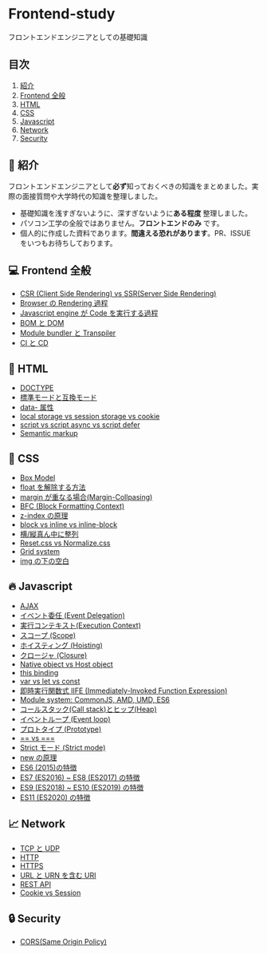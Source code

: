 # Frontend-study

フロントエンドエンジニアとしての基礎知識

## 目次

1.  [紹介](#tada-紹介)
2.  [Frontend 全般](#computer-Frontend-全般)
3.  [HTML](#page_with_curl-html)
4.  [CSS](#lipstick-css)
5.  [Javascript](#fire-javascript)
6.  [Network](#chart_with_upwards_trend-Network)
7.  [Security](#lock-Security)

## :tada: 紹介

フロントエンドエンジニアとして**必ず**知っておくべきの知識をまとめました。実際の面接質問や大学時代の知識を整理しました。

- 基礎知識を浅すぎないように、深すぎないように**ある程度** 整理しました。
- パソコン工学の全般ではありません。**フロントエンドのみ** です。
- 個人的に作成した資料であります。**間違える恐れがあります**。PR、ISSUE をいつもお待ちしております。

## :computer: Frontend 全般

- [CSR (Client Side Rendering) vs SSR(Server Side Rendering)](https://github.com/TERADA-DANTE/Frontend-study/blob/master/Notes/frontend/csr-ssr.md)
- [Browser の Rendering 過程](https://github.com/TERADA-DANTE/Frontend-study/blob/master/Notes/frontend/browser-rendering.md)
- [Javascript engine が Code を実行する過程](https://github.com/TERADA-DANTE/Frontend-study/blob/master/Notes/frontend/engine.md)
- [BOM と DOM](https://github.com/TERADA-DANTE/Frontend-study/blob/master/Notes/frontend/bom-dom.md)
- [Module bundler と Transpiler](https://github.com/TERADA-DANTE/Frontend-study/blob/master/Notes/frontend/bundler-transpiler.md)
- [CI と CD](https://github.com/TERADA-DANTE/Frontend-study/blob/master/Notes/frontend/ci-cd.md)

## :page_with_curl: HTML

- [DOCTYPE](https://github.com/TERADA-DANTE/Frontend-study/blob/master/Notes/html/doctype.md)
- [標準モードと互換モード](https://github.com/TERADA-DANTE/Frontend-study/blob/master/Notes/html/standard-quirks.md)
- [data- 属性](https://github.com/TERADA-DANTE/Frontend-study/blob/master/Notes/html/data.md)
- [local storage vs session storage vs cookie](https://github.com/TERADA-DANTE/Frontend-study/blob/master/Notes/html/web-storage-api.md)
- [script vs script async vs script defer](https://github.com/TERADA-DANTE/Frontend-study/blob/master/Notes/html/script-tag-type.md)
- [Semantic markup](https://github.com/TERADA-DANTE/Frontend-study/blob/master/Notes/html/semantic.md)

## :lipstick: CSS

- [Box Model](https://github.com/TERADA-DANTE/Frontend-study/blob/master/Notes/css/box-model.md)
- [float を解除する方法](https://github.com/TERADA-DANTE/Frontend-study/blob/master/Notes/css/float-clear.md)
- [margin が重なる場合(Margin-Collpasing)](https://github.com/TERADA-DANTE/Frontend-study/blob/master/Notes/css/margin-collapsing.md)
- [BFC (Block Formatting Context)](https://github.com/TERADA-DANTE/Frontend-study/blob/master/Notes/css/bfc.md)
- [z-index の原理](https://github.com/TERADA-DANTE/Frontend-study/blob/master/Notes/css/z-index.md)
- [block vs inline vs inline-block](https://github.com/TERADA-DANTE/Frontend-study/blob/master/Notes/css/block-inline-inline-block.md)
- [横/縦真ん中に整列](https://github.com/TERADA-DANTE/Frontend-study/blob/master/Notes/css/center.md)
- [Reset.css vs Normalize.css](https://github.com/TERADA-DANTE/Frontend-study/blob/master/Notes/css/reset-normalize.md)
- [Grid system](https://github.com/TERADA-DANTE/Frontend-study/blob/master/Notes/css/grid.md)
- [img の下の空白](https://github.com/TERADA-DANTE/Frontend-study/blob/master/Notes/css/img-space.md)

## :fire: Javascript

- [AJAX](https://github.com/TERADA-DANTE/Frontend-study/blob/master/Notes/javascript/ajax.md)
- [イベント委任 (Event Delegation)](https://github.com/TERADA-DANTE/Frontend-study/blob/master/Notes/javascript/event-delegation.md)
- [実行コンテキスト(Execution Context)](https://github.com/TERADA-DANTE/Frontend-study/blob/master/Notes/javascript/execution-context.md)
- [スコープ (Scope)](https://github.com/TERADA-DANTE/Frontend-study/blob/master/Notes/javascript/scope.md)
- [ホイスティング (Hoisting)](https://github.com/TERADA-DANTE/Frontend-study/blob/master/Notes/javascript/hoisting.md)
- [クロージャ (Closure)](https://github.com/TERADA-DANTE/Frontend-study/blob/master/Notes/javascript/closure.md)
- [Native object vs Host object](https://github.com/TERADA-DANTE/Frontend-study/blob/master/Notes/javascript/native-host.md)
- [this binding](https://github.com/TERADA-DANTE/Frontend-study/blob/master/Notes/javascript/this.md)
- [var vs let vs const](https://github.com/TERADA-DANTE/Frontend-study/blob/master/Notes/javascript/var-let-const.md)
- [即時実行関数式 IIFE (Immediately-Invoked Function Expression)](https://github.com/TERADA-DANTE/Frontend-study/blob/master/Notes/javascript/iife.md)
- [Module system: CommonJS, AMD, UMD, ES6](https://github.com/TERADA-DANTE/Frontend-study/blob/master/Notes/javascript/module.md)
- [コールスタック(Call stack)とヒップ(Heap)](https://github.com/TERADA-DANTE/Frontend-study/blob/master/Notes/javascript/stack-heap.md)
- [イベントループ (Event loop)](https://github.com/TERADA-DANTE/Frontend-study/blob/master/Notes/javascript/event-loop.md)
- [プロトタイプ (Prototype)](https://github.com/TERADA-DANTE/Frontend-study/blob/master/Notes/javascript/prototype.md)
- [== vs ===](https://github.com/TERADA-DANTE/Frontend-study/blob/master/Notes/javascript/identity-equal.md)
- [Strict モード (Strict mode)](https://github.com/TERADA-DANTE/Frontend-study/blob/master/Notes/javascript/strict-mode.md)
- [new の原理](https://github.com/TERADA-DANTE/Frontend-study/blob/master/Notes/javascript/new.md)
- [ES6 (2015)の特徴](https://github.com/TERADA-DANTE/Frontend-study/blob/master/Notes/javascript/es6.md)
- [ES7 (ES2016) ~ ES8 (ES2017) の特徴](https://github.com/TERADA-DANTE/Frontend-study/blob/master/Notes/javascript/es7-es8.md)
- [ES9 (ES2018) ~ ES10 (ES2019) の特徴](https://github.com/TERADA-DANTE/Frontend-study/blob/master/Notes/javascript/es9-es10.md)
- [ES11 (ES2020) の特徴](https://github.com/TERADA-DANTE/Frontend-study/blob/master/Notes/javascript/es11.md)

## :chart_with_upwards_trend: Network

- [TCP と UDP](https://github.com/TERADA-DANTE/Frontend-study/blob/master/Notes/network/tcp-udp.md)
- [HTTP](https://github.com/TERADA-DANTE/Frontend-study/blob/master/Notes/network/http.md)
- [HTTPS](https://github.com/TERADA-DANTE/Frontend-study/blob/master/Notes/network/https.md)
- [URL と URN を含む URI](https://github.com/TERADA-DANTE/Frontend-study/blob/master/Notes/network/uri.md)
- [REST API](https://github.com/TERADA-DANTE/Frontend-study/blob/master/Notes/network/rest-api.md)
- [Cookie vs Session](https://github.com/TERADA-DANTE/Frontend-study/blob/master/Notes/network/cookie-session.md)
<!--
- [URL을 입력하고 벌어지는 일](https://github.com/TERADA-DANTE/Frontend-study/blob/master/Notes/network/type-url-process.md) -->

## :lock: Security

- [CORS(Same Origin Policy)](https://github.com/TERADA-DANTE/Frontend-study/blob/master/Notes/security/sop.md)
<!-- * [XSS와 CSRF](https://github.com/TERADA-DANTE/Frontend-study/blob/master/Notes/security/xss-csrf.md) -->

